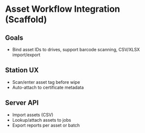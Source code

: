 # Asset Workflow Integration (Scaffold)

## Goals
- Bind asset IDs to drives, support barcode scanning, CSV/XLSX import/export

## Station UX
- Scan/enter asset tag before wipe
- Auto-attach to certificate metadata

## Server API
- Import assets (CSV)
- Lookup/attach assets to jobs
- Export reports per asset or batch

